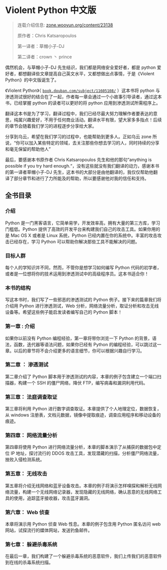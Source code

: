 # Violent Python 中文版

> 连载介绍信息: [zone.wooyun.org/content/23138](http://zone.wooyun.org/content/23138)
> 
> 原作者：Chris Katsaropoulos
> 
> 第一译者：草帽小子-DJ
> 
> 第二译者：crown 丶 prince

偶然机会，与草帽小子-DJ 先生结识，我们都是网络安全爱好者，都是 python 爱好者，都想翻译些文章提高自己英文水平，又都想做出点事情，于是《Violent Python》的中文版诞生了。

《Violent Python》（ [`book.douban.com/subject/11605108/`](http://book.douban.com/subject/11605108/) ）这本书将 python 与渗透测试很好的结合在了一起，作者每一章会通过一个小故事引导读者，通过这本书，已经掌握 python 的读者可以更好的将 python 应用到渗透测试所需程序上。

翻译这本书是为了学习，翻译过程中，我们已经尽最大努力理解作者要表达的意思，纯属兴趣爱好，不用于任何商业活动。翻译水平有限，望大家多多指点！后续的章节会随着我们学习的进程逐步分享给大家。

分享到乌云，希望在我们学习的过程中，也能帮助到更多人。正如乌云 zone 所说，“你可以加入某些特定的领域，去关注那些你想去学习的人，同时持续的分享和毫无保留的帮助他人”

最后，要感谢本书原作者 Chris Katsaropoulos 先生和他的那句“anything is possible if you try hard enough.“，没有这些就没有我们翻译的动力，感谢本书的第一译者草帽小子-DJ 先生，这本书的大部分是由他翻译的，我仅仅帮助他翻译了部分章节和进行了力所能及的帮助，所以要感谢他对我的信任和支持。

## 全书目录

### 介绍

Python 是一门黑客语言，它简单易学，开发效率高，拥有大量的第三方库，学习门槛低。Python 提供了高效的开发平台来构建我们自己的攻击工具。如果你用的是 Mac OS X 或者是 Linux 系统，Python 已经内置在你的系统中。丰富的攻击攻击已经存在，学习 Python 可以帮助你解决那些工具不能解决的问题。

### 目标人群

每个人的学知识并不同，然而，不管你是想学习如何编写 Python 代码的初学者，或者是一位想将你的技术运用到渗透测试中的高级程序员。这本书适合你！

### 本书的结构

写这本书时，我们写了一些邪恶的渗透测试的 Python 例子。接下来的篇章我们将介绍用 Python 进行渗透测试，Web 分析，网络流量分析，取证分析和攻击无线设备等。希望这些例子能启发读者编写自己的 Python 脚本！

### 第一章 : 介绍

如果你以前没有 Python 编程经验，第一章将带你浏览一下 Python 的背景，语法，函数，迭代器等语法问题，如果你已经有 Python 的编程经验，可以跳过这一章。以后的章节将不会介绍更多的语言细节，你可以根据兴趣自行学习。

### 第二章 ： 渗透测试

第二章介绍了 Python 脚本用于渗透测试的内容，本章的例子包含建立一个端口扫描器，构建一个 SSH 的僵尸网络，降伏 FTP，编写病毒和漏洞利用代码。

### 第三章： 法庭调查取证

第三章将利用 Python 进行数字调查取证。本章提供了个人地理定位，数据恢复，从 windows 注册表，文档元数据，镜像中提取痕迹，调查应用程序和移动设备的痕迹。

### 第四章： 网络流量分析

第四章将使用 Python 进行网络流量分析，本章的脚本演示了从捕获的数据包中定位 IP 地址，探讨流行的 DDOS 攻击工具，发现潜藏的扫描，分析僵尸网络流量，挫败入侵检测系统。

### 第五章： 无线攻击

第五章将介绍无线网络和蓝牙设备攻击。本章的例子将演示怎样嗅探和解析无线网络流量，构建一个无线网络记录器，发现隐藏的无线网络，确认恶意的无线网络工具的使用，追踪蓝牙接收器，攻击蓝牙漏洞。

### 第六章： Web 侦查

本章将演示用 Python 侦查 Web 性息。本章的例子包含用 Python 匿名访问 web 网站，试探流行的媒体网站，发送钓鱼邮件。

### 第七章： 躲避杀毒系统

在最后一章，我们构建了一个躲避杀毒系统的恶意软件，我们上传我们的恶意软件到在线的杀毒系统扫描。